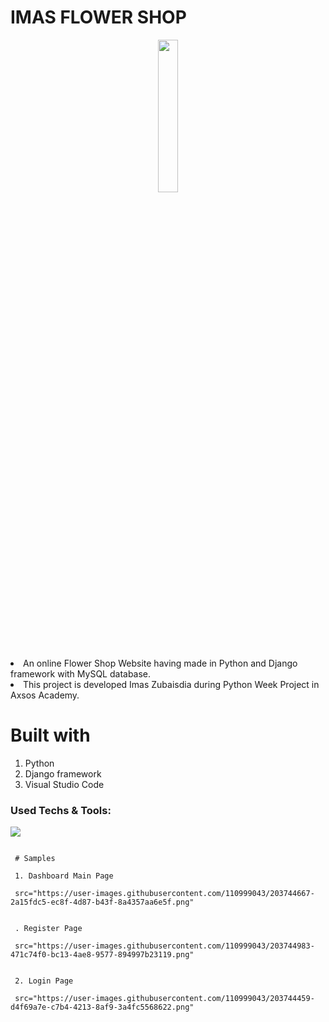 # IMAS FLOWER SHOP



<p align="center">
 <img style="width:25%;" src="https://user-images.githubusercontent.com/110999043/203742518-6ddbecb1-0ef2-48db-9272-6ea9d1370f45.png"
"/>
<p align="center">


<li>An online Flower Shop Website having made in Python and Django framework with MySQL database.
<li> This project is developed Imas Zubaisdia during Python Week Project in Axsos Academy.
 
 
# Built with
1. Python
2. Django framework
3. Visual Studio Code



### Used Techs & Tools:
<!-- language -->

[![](https://skillicons.dev/icons?i=python,django,mysql,git,github)]()



```

 # Samples
 
 1. Dashboard Main Page 
 
 src="https://user-images.githubusercontent.com/110999043/203744667-2a15fdc5-ec8f-4d87-b43f-8a4357aa6e5f.png"


 . Register Page
 
 src="https://user-images.githubusercontent.com/110999043/203744983-471c74f0-bc13-4ae8-9577-894997b23119.png"

 
 2. Login Page 
 
 src="https://user-images.githubusercontent.com/110999043/203744459-d4f69a7e-c7b4-4213-8af9-3a4fc5568622.png"




